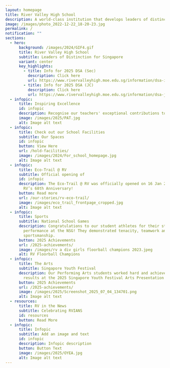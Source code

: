 ```yaml
---
layout: homepage
title: River Valley High School
description: A world-class institution that develops leaders of distinction for Singapore
image: /images/photo_2022-12-22_18-20-23.jpg
permalink: /
notification: ""
sections:
  - hero:
      background: /images/2024/GIF4.gif
      title: River Valley High School
      subtitle: Leaders of Distinction for Singapore
      variant: center
      key_highlights:
        - title: Info for 2025 DSA (Sec)
          description: Click here
          url: https://www.rivervalleyhigh.moe.edu.sg/information/dsa-integrated-programme/dsa2025/
        - title: Info for 2025 DSA (JC)
          description: Click here
          url: https://www.rivervalleyhigh.moe.edu.sg/information/dsa-jc/
  - infopic:
      title: Inspiring Excellence
      id: infopic
      description: Recognise our teachers' exceptional contributions to education
      image: /images/2025/PAT.jpg
      alt: Image alt text
  - infopic:
      title: Check out our School Facilities
      subtitle: Our Spaces
      id: infopic
      button: View Here
      url: /hold-facilities/
      image: /images/2024/For_school_homepage.jpg
      alt: Image alt text
  - infopic:
      title: Eco-Trail @ RV
      subtitle: Official opening of
      id: infopic
      description: The Eco-Trail @ RV was officially opened on 16 Jan 2024 during our
        RV’s 68th Anniversary!
      button: Read more
      url: /our-stories/rv-eco-trail/
      image: /images/eco_trail_frontpage_cropped.jpg
      alt: Image alt text
  - infopic:
      title: Sports
      subtitle: National School Games
      description: Congratulations to our student athletes for their stellar
        performance at the NSG! They demonstrated tenacity, teamwork and great
        sportsmanship.
      button: 2025 Achievements
      url: /2025-achievements/
      image: /images/rv a div girls floorball champions 2023.jpeg
      alt: RV Floorball Champions
  - infopic:
      title: The Arts
      subtitle: Singapore Youth Festival
      description: Our Performing Arts students worked hard and achieved commendable
        results at the 2025 Singapore Youth Festival Arts Presentation!
      button: 2025 Achievements
      url: /2025-achievements/
      image: /images/2025/Screenshot_2025_07_04_134701.png
      alt: Image alt text
  - resources:
      title: RV in the News
      subtitle: Celebrating RVIANS
      id: resources
      button: Read More
  - infopic:
      title: Infopic
      subtitle: Add an image and text
      id: infopic
      description: Infopic description
      button: Button Text
      image: /images/2025/OYEA.jpg
      alt: Image alt text
---
```

